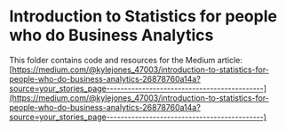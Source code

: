 # Introduction to Statistics for people who do Business Analytics

This folder contains code and resources for the Medium article:
[https://medium.com/@kylejones_47003/introduction-to-statistics-for-people-who-do-business-analytics-26878760a14a?source=your_stories_page--------------------------------------------](https://medium.com/@kylejones_47003/introduction-to-statistics-for-people-who-do-business-analytics-26878760a14a?source=your_stories_page--------------------------------------------)
